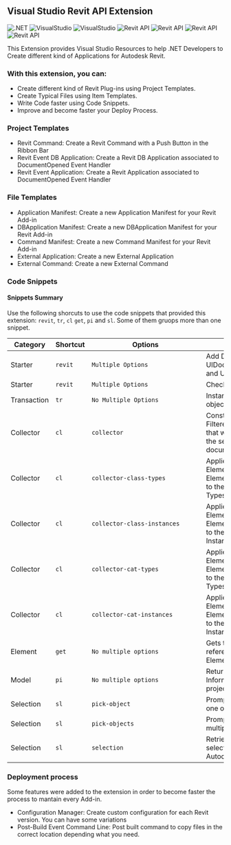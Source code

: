 ## Visual Studio Revit API Extension

![.NET](https://img.shields.io/badge/.NET-4.7-green.svg)
![VisualStudio](https://img.shields.io/badge/VisualStudio-2017-purple.svg)
![VisualStudio](https://img.shields.io/badge/VisualStudio-2019-purple.svg)
![Revit API](https://img.shields.io/badge/RevitAPI-2017-blue.svg)
![Revit API](https://img.shields.io/badge/RevitAPI-2018-blue.svg)
![Revit API](https://img.shields.io/badge/RevitAPI-2019-blue.svg)
![Revit API](https://img.shields.io/badge/RevitAPI-2020-blue.svg)

This Extension provides Visual Studio Resources to help .NET Developers to Create different kind of Applications for Autodesk Revit.

### With this extension, you can:
* Create different kind of Revit Plug-ins using Project Templates.
* Create Typical Files using Item Templates.
* Write Code faster using Code Snippets.
* Improve and become faster your Deploy Process. 

### Project Templates
* Revit Command: Create a Revit Command with a Push Button in the Ribbon Bar
* Revit Event DB Application: Create a Revit DB Application associated to DocumentOpened Event Handler
* Revit Event Application: Create a Revit Application associated to DocumentOpened Event Handler

### File Templates 
* Application Manifest: Create a new Application Manifest for your Revit Add-in
* DBApplication Manifest: Create a new DBApplication Manifest for your Revit Add-in
* Command Manifest: Create a new Command Manifest for your Revit Add-in
* External Application: Create a new External Application
* External Command: Create a new External Command

### Code Snippets
#### Snippets Summary
Use the following shorcuts to use the code snippets that provided this extension: `revit`, `tr`, `cl` `get`, `pi` and `sl`. Some of them  gruops more than one snippet.

| Category | Shortcut  | <div style="width:250px">Options</div> | Description |
|-----|-----|-----|-----|
|Starter| `revit`      | `Multiple Options`| Add Document, UIDocument, Application and UI Application objects. |
|Starter| `revit`      | `Multiple Options`| Check Revit version. |
|Transaction| `tr`      | `No Multiple Options`| Instantiates a transaction object. |
|Collector| `cl`      | `collector`| Constructs a new FilteredElementCollector that will search and filter the set of elements in a document. |
|Collector| `cl`      | `collector-class-types`| Applies an ElementClassFilter and ElementIsElementTypeFilter to the collector and returns Types. |
|Collector| `cl`      | `collector-class-instances`| Applies an ElementClassFilter and ElementIsElementTypeFilter to the collector and returns Instances. |
|Collector| `cl`      | `collector-cat-types`| Applies an ElementCategoryFilter  and ElementIsElementTypeFilter to the collector and returns Types. |
|Collector| `cl`      | `collector-cat-instances`| Applies an ElementCategoryFilter  and ElementIsElementTypeFilter to the collector and returns Instances. |
|Element| `get`      | `No multiple options`| Gets the Element referenced by the input ElementId. |
|Model| `pi`      | `No multiple options`| Return the Project Information of the current project. |
|Selection| `sl`      | `pick-object`| Prompts the user to select one object. |
|Selection| `sl`      | `pick-objects`| Prompts the user to select multiple objects. |
|Selection| `sl`      | `selection`| Retrieve the currently selected Elements in Autodesk Revit. |

### Deployment process
Some features were added to the extension in order to become faster the process to mantain every Add-in.

* Configuration Manager: Create custom configuration for each Revit version. You can have some variations
* Post-Build Event Command Line: Post built command to copy files in the correct location depending what you need.
